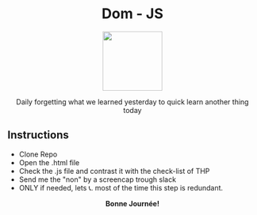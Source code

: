 <h1 align='center'>Dom - JS</h1>

<div align='center'>
<a href='http://thehackingproject.org/'>
<img src='https://raw.githubusercontent.com/ticho/test/master/img/thp-logo.png' height="120">
</a>
</div>

<p align='center'>Daily forgetting what we learned yesterday to quick learn another thing today</p>

## Instructions

  - Clone Repo
  - Open the .html file
  - Check the .js file and contrast it with the check-list of THP
  - Send me the "non" by a screencap trough slack
  - ONLY if needed, lets 📞. most of the time this step is redundant. 
  

<p align='center'><strong> Bonne Journée!</strong></p>
